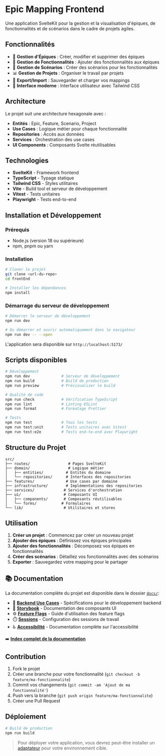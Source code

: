 # Epic Mapping Frontend

Une application SvelteKit pour la gestion et la visualisation d'épiques, de fonctionnalités et de scénarios dans le cadre de projets agiles.

## Fonctionnalités

- 🎯 **Gestion d'Épiques** : Créer, modifier et supprimer des épiques
- 🚀 **Gestion de Fonctionnalités** : Ajouter des fonctionnalités aux épiques
- 📝 **Gestion de Scénarios** : Créer des scénarios pour les fonctionnalités
- 📊 **Gestion de Projets** : Organiser le travail par projets
- 💾 **Export/Import** : Sauvegarder et charger vos mappings
- 🎨 **Interface moderne** : Interface utilisateur avec Tailwind CSS

## Architecture

Le projet suit une architecture hexagonale avec :

- **Entités** : Epic, Feature, Scenario, Project
- **Use Cases** : Logique métier pour chaque fonctionnalité
- **Repositories** : Accès aux données
- **Services** : Orchestration des use cases
- **UI Components** : Composants Svelte réutilisables

## Technologies

- **SvelteKit** - Framework frontend
- **TypeScript** - Typage statique
- **Tailwind CSS** - Styles utilitaires
- **Vite** - Build tool et serveur de développement
- **Vitest** - Tests unitaires
- **Playwright** - Tests end-to-end

## Installation et Développement

### Prérequis

- Node.js (version 18 ou supérieure)
- npm, pnpm ou yarn

### Installation

```bash
# Cloner le projet
git clone <url-du-repo>
cd frontEnd

# Installer les dépendances
npm install
```

### Démarrage du serveur de développement

```bash
# Démarrer le serveur de développement
npm run dev

# Ou démarrer et ouvrir automatiquement dans le navigateur
npm run dev -- --open
```

L'application sera disponible sur `http://localhost:5173/`

## Scripts disponibles

```bash
# Développement
npm run dev              # Serveur de développement
npm run build            # Build de production
npm run preview          # Prévisualiser le build

# Qualité de code
npm run check            # Vérification TypeScript
npm run lint             # Linting ESLint
npm run format           # Formatage Prettier

# Tests
npm run test             # Tous les tests
npm run test:unit        # Tests unitaires avec Vitest
npm run test:e2e         # Tests end-to-end avec Playwright
```

## Structure du Projet

```
src/
├── routes/                 # Pages SvelteKit
├── domain/                 # Logique métier
│   ├── entities/          # Entités du domaine
│   └── repositories/      # Interfaces des repositories
├── features/              # Use cases par domaine
├── infrastructure/        # Implémentations des repositories
├── services/             # Services d'orchestration
├── ui/                   # Composants UI
│   ├── components/       # Composants réutilisables
│   └── forms/           # Formulaires
└── lib/                  # Utilitaires et stores
```

## Utilisation

1. **Créer un projet** : Commencez par créer un nouveau projet
2. **Ajouter des épiques** : Définissez vos épiques principales
3. **Ajouter des fonctionnalités** : Décomposez vos épiques en fonctionnalités
4. **Créer des scénarios** : Détaillez vos fonctionnalités avec des scénarios
5. **Exporter** : Sauvegardez votre mapping pour le partager

## 📚 Documentation

La documentation complète du projet est disponible dans le dossier [`docs/`](./docs/):

- 🎯 [**Backend Use Cases**](./docs/BACKEND-USE-CASES.md) - Spécifications pour le développement backend
- 🎨 [**Storybook**](./docs/STORYBOOK.md) - Documentation des composants UI
- ⚙️ [**Feature Flags**](./docs/FEATURE-FLAGS-README.md) - Guide d'utilisation des feature flags
- ⏱️ [**Sessions**](./docs/PARAMETRAGE_SESSIONS.md) - Configuration des sessions de travail
- ♿ [**Accessibilité**](./docs/accessibility/) - Documentation complète sur l'accessibilité

➡️ **[Index complet de la documentation](./docs/README.md)**

## Contribution

1. Fork le projet
2. Créer une branche pour votre fonctionnalité (`git checkout -b feature/ma-fonctionnalite`)
3. Commit vos changements (`git commit -am 'Ajout de ma fonctionnalité'`)
4. Push vers la branche (`git push origin feature/ma-fonctionnalite`)
5. Créer une Pull Request

## Déploiement

```bash
# Build de production
npm run build
```

> Pour déployer votre application, vous devrez peut-être installer un [adaptateur](https://svelte.dev/docs/kit/adapters) pour votre environnement cible.
